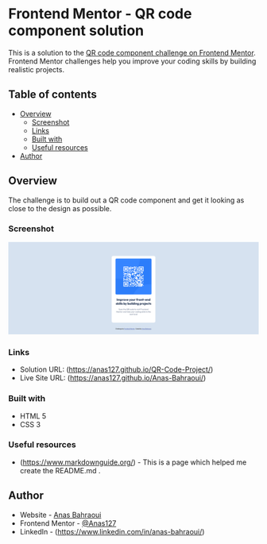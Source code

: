 # Frontend Mentor - QR code component solution

This is a solution to the [QR code component challenge on Frontend Mentor](https://www.frontendmentor.io/challenges/qr-code-component-iux_sIO_H). Frontend Mentor challenges help you improve your coding skills by building realistic projects. 

## Table of contents

- [Overview](#overview)
  - [Screenshot](#screenshot)
  - [Links](#links)
  - [Built with](#built-with)
  - [Useful resources](#useful-resources)
- [Author](#author)



## Overview

The challenge is to build out a QR code component and get it looking as close to the design as possible.

### Screenshot

![The Solution Image](solution.png)


### Links

- Solution URL: (https://anas127.github.io/QR-Code-Project/)
- Live Site URL: (https://anas127.github.io/Anas-Bahraoui/)


### Built with

- HTML 5
- CSS 3

### Useful resources

- (https://www.markdownguide.org/) - This is a page which helped me create the README.md .


## Author

- Website - [Anas Bahraoui](https://anas127.github.io/Anas-Bahraoui/)
- Frontend Mentor - [@Anas127](https://www.frontendmentor.io/profile/Anas127)
- LinkedIn - (https://www.linkedin.com/in/anas-bahraoui/)
